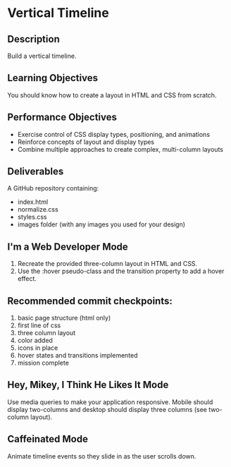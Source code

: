 # Vertical Timeline

## Description

Build a vertical timeline.

## Learning Objectives

You should know how to create a layout in HTML and CSS from scratch.

## Performance Objectives

* Exercise control of CSS display types, positioning, and animations
* Reinforce concepts of layout and display types
* Combine multiple approaches to create complex, multi-column layouts

## Deliverables

A GitHub repository containing:

* index.html
* normalize.css
* styles.css
* images folder (with any images you used for your design)

## I'm a Web Developer Mode

1. Recreate the provided three-column layout in HTML and CSS.
2. Use the :hover pseudo-class and the transition property to add a hover effect.

## Recommended commit checkpoints:

1. basic page structure (html only)
2. first line of css
3. three column layout
4. color added
5. icons in place
6. hover states and transitions implemented
7. mission complete

## Hey, Mikey, I Think He Likes It Mode

Use media queries to make your application responsive. Mobile should display two-columns and desktop should display three columns (see two-column layout).

## Caffeinated Mode

Animate timeline events so they slide in as the user scrolls down.
